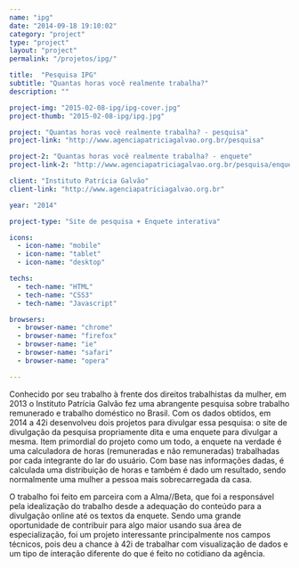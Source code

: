 ```yaml
---
name: "ipg"
date: "2014-09-18 19:10:02"
category: "project"
type: "project"
layout: "project"
permalink: "/projetos/ipg/"

title:  "Pesquisa IPG"
subtitle: "Quantas horas você realmente trabalha?"
description: ""

project-img: "2015-02-08-ipg/ipg-cover.jpg"
project-thumb: "2015-02-08-ipg/ipg.jpg"

project: "Quantas horas você realmente trabalha? - pesquisa"
project-link: "http://www.agenciapatriciagalvao.org.br/pesquisa"

project-2: "Quantas horas você realmente trabalha? - enquete"
project-link-2: "http://www.agenciapatriciagalvao.org.br/pesquisa/enquete"

client: "Instituto Patrícia Galvão"
client-link: "http://www.agenciapatriciagalvao.org.br"

year: "2014"

project-type: "Site de pesquisa + Enquete interativa"

icons:
  - icon-name: "mobile"
  - icon-name: "tablet"
  - icon-name: "desktop"

techs:
  - tech-name: "HTML"
  - tech-name: "CSS3"
  - tech-name: "Javascript"

browsers:
  - browser-name: "chrome"
  - browser-name: "firefox"
  - browser-name: "ie"
  - browser-name: "safari"
  - browser-name: "opera"

---
```

<span class="dropcap">C</span>onhecido por seu trabalho à frente dos direitos trabalhistas da mulher, em 2013 o Instituto Patrícia Galvão fez uma abrangente pesquisa sobre trabalho remunerado e trabalho doméstico no Brasil. Com os dados obtidos, em 2014 a 42i desenvolveu dois projetos para divulgar essa pesquisa: o site de divulgação da pesquisa propriamente dita e uma enquete para divulgar a mesma. Item primordial do projeto como um todo, a enquete na verdade é uma calculadora de horas (remuneradas e não remuneradas) trabalhadas por cada integrante do lar do usuário. Com base nas informações dadas, é calculada uma distribuição de horas e também é dado um resultado, sendo normalmente uma mulher a pessoa mais sobrecarregada da casa.

O trabalho foi feito em parceira com a Alma//Beta, que foi a responsável pela idealização do trabalho desde a adequação do conteúdo para a divulgação online até os textos da enquete. Sendo uma grande oportunidade de contribuir para algo maior usando sua área de especialização, foi um projeto interessante principalmente nos campos técnicos, pois deu a chance à 42i de trabalhar com visualização de dados e um tipo de interação diferente do que é feito no cotidiano da agência.
